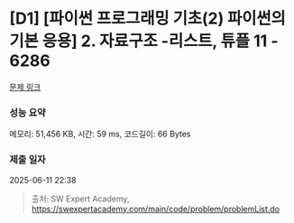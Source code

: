 # [D1] [파이썬 프로그래밍 기초(2) 파이썬의 기본 응용] 2. 자료구조 -리스트, 튜플 11 - 6286 

[문제 링크](https://swexpertacademy.com/main/code/problem/problemDetail.do?contestProbId=AWcV49NK5I4DFAU4) 

### 성능 요약

메모리: 51,456 KB, 시간: 59 ms, 코드길이: 66 Bytes

### 제출 일자

2025-06-11 22:38



> 출처: SW Expert Academy, https://swexpertacademy.com/main/code/problem/problemList.do